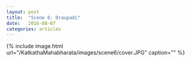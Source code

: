 ```yaml
---
layout: post
title:  "Scene 6: Draupadi"
date:   2016-08-07
categories: articles
---
```


{% include image.html url="/KatkathaMahabharata/images/scene6/cover.JPG" caption="" %}